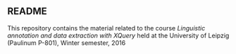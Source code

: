 ## README

This repository contains the material related to the course *Linguistic annotation and data extraction with XQuery* held at the University of Leipzig (Paulinum P-801), Winter semester, 2016
